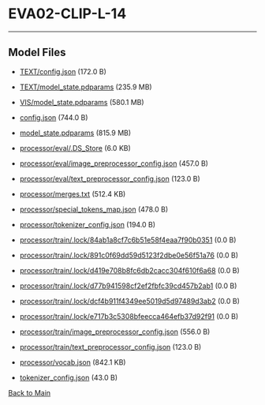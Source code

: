 
# EVA02-CLIP-L-14
---



## Model Files

- [TEXT/config.json](https://paddlenlp.bj.bcebos.com/models/community/paddlemix/EVA/EVA02-CLIP-L-14/TEXT/config.json) (172.0 B)

- [TEXT/model_state.pdparams](https://paddlenlp.bj.bcebos.com/models/community/paddlemix/EVA/EVA02-CLIP-L-14/TEXT/model_state.pdparams) (235.9 MB)

- [VIS/model_state.pdparams](https://paddlenlp.bj.bcebos.com/models/community/paddlemix/EVA/EVA02-CLIP-L-14/VIS/model_state.pdparams) (580.1 MB)

- [config.json](https://paddlenlp.bj.bcebos.com/models/community/paddlemix/EVA/EVA02-CLIP-L-14/config.json) (744.0 B)

- [model_state.pdparams](https://paddlenlp.bj.bcebos.com/models/community/paddlemix/EVA/EVA02-CLIP-L-14/model_state.pdparams) (815.9 MB)

- [processor/eval/.DS_Store](https://paddlenlp.bj.bcebos.com/models/community/paddlemix/EVA/EVA02-CLIP-L-14/processor/eval/.DS_Store) (6.0 KB)

- [processor/eval/image_preprocessor_config.json](https://paddlenlp.bj.bcebos.com/models/community/paddlemix/EVA/EVA02-CLIP-L-14/processor/eval/image_preprocessor_config.json) (457.0 B)

- [processor/eval/text_preprocessor_config.json](https://paddlenlp.bj.bcebos.com/models/community/paddlemix/EVA/EVA02-CLIP-L-14/processor/eval/text_preprocessor_config.json) (123.0 B)

- [processor/merges.txt](https://paddlenlp.bj.bcebos.com/models/community/paddlemix/EVA/EVA02-CLIP-L-14/processor/merges.txt) (512.4 KB)

- [processor/special_tokens_map.json](https://paddlenlp.bj.bcebos.com/models/community/paddlemix/EVA/EVA02-CLIP-L-14/processor/special_tokens_map.json) (478.0 B)

- [processor/tokenizer_config.json](https://paddlenlp.bj.bcebos.com/models/community/paddlemix/EVA/EVA02-CLIP-L-14/processor/tokenizer_config.json) (194.0 B)

- [processor/train/.lock/84ab1a8cf7c6b51e58f4eaa7f90b0351](https://paddlenlp.bj.bcebos.com/models/community/paddlemix/EVA/EVA02-CLIP-L-14/processor/train/.lock/84ab1a8cf7c6b51e58f4eaa7f90b0351) (0.0 B)

- [processor/train/.lock/891c0f69dd59d5123f2dbe0e56f51a76](https://paddlenlp.bj.bcebos.com/models/community/paddlemix/EVA/EVA02-CLIP-L-14/processor/train/.lock/891c0f69dd59d5123f2dbe0e56f51a76) (0.0 B)

- [processor/train/.lock/d419e708b8fc6db2cacc304f610f6a68](https://paddlenlp.bj.bcebos.com/models/community/paddlemix/EVA/EVA02-CLIP-L-14/processor/train/.lock/d419e708b8fc6db2cacc304f610f6a68) (0.0 B)

- [processor/train/.lock/d77b941598cf2ef2fbfc39cd457b2ab1](https://paddlenlp.bj.bcebos.com/models/community/paddlemix/EVA/EVA02-CLIP-L-14/processor/train/.lock/d77b941598cf2ef2fbfc39cd457b2ab1) (0.0 B)

- [processor/train/.lock/dcf4b911f4349ee5019d5d97489d3ab2](https://paddlenlp.bj.bcebos.com/models/community/paddlemix/EVA/EVA02-CLIP-L-14/processor/train/.lock/dcf4b911f4349ee5019d5d97489d3ab2) (0.0 B)

- [processor/train/.lock/e717b3c5308bfeecca464efb37d92f91](https://paddlenlp.bj.bcebos.com/models/community/paddlemix/EVA/EVA02-CLIP-L-14/processor/train/.lock/e717b3c5308bfeecca464efb37d92f91) (0.0 B)

- [processor/train/image_preprocessor_config.json](https://paddlenlp.bj.bcebos.com/models/community/paddlemix/EVA/EVA02-CLIP-L-14/processor/train/image_preprocessor_config.json) (556.0 B)

- [processor/train/text_preprocessor_config.json](https://paddlenlp.bj.bcebos.com/models/community/paddlemix/EVA/EVA02-CLIP-L-14/processor/train/text_preprocessor_config.json) (123.0 B)

- [processor/vocab.json](https://paddlenlp.bj.bcebos.com/models/community/paddlemix/EVA/EVA02-CLIP-L-14/processor/vocab.json) (842.1 KB)

- [tokenizer_config.json](https://paddlenlp.bj.bcebos.com/models/community/paddlemix/EVA/EVA02-CLIP-L-14/tokenizer_config.json) (43.0 B)


[Back to Main](../../../)